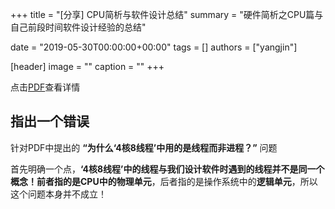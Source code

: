 +++
title = "[分享] CPU简析与软件设计总结"
summary = "硬件简析之CPU篇与自己前段时间软件设计经验的总结"

date = "2019-05-30T00:00:00+00:00"
tags = []
authors = ["yangjin"]

[header]
image = ""
caption = ""
+++

点击[PDF](https://cdn.coden.hk/c422/weekly-keynote/2019-5-31-yangjin/5.30工作室分享会.pdf)查看详情

## 指出一个错误

针对PDF中提出的 **“为什么‘4核8线程’中用的是线程而非进程？”** 问题

首先明确一个点，**‘4核8线程’中的线程与我们设计软件时遇到的线程并不是同一个概念！**前者指的是CPU中的**物理单元**，后者指的是操作系统中的**逻辑单元**，所以这个问题本身并不成立！


